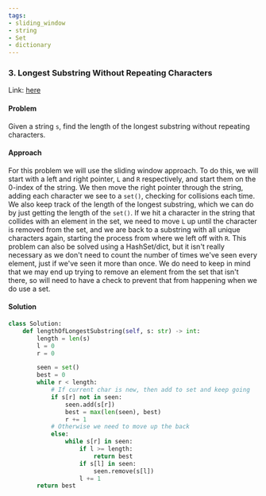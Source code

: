 ```yaml
---
tags:
- sliding_window
- string 
- Set
- dictionary
---
```


### 3. Longest Substring Without Repeating Characters

Link: [here](https://leetcode.com/problems/longest-substring-without-repeating-characters/description/)

#### Problem
Given a string `s`, find the length of the longest 
substring without repeating characters.

#### Approach
For this problem we will use the sliding window approach. To do this, we will start with a left and right pointer, `L` and `R` respectively, and start them on the 0-index of the string. We then move the right pointer through the string, adding each character we see to a `set()`, checking for collisions each time. We also keep track of the length of the longest substring, which we can do by just getting the length of the `set()`. 
If we hit a character in the string that collides with an element in the set, we need to move `L` up until the character is removed from the set, and we are back to a substring with all unique characters again, starting the process from where we left off with `R`. 
This problem can also be solved using a HashSet/dict, but it isn't really necessary as we don't need to count the number of times we've seen every element, just if we've seen it more than once. We do need to keep in mind that we may end up trying to remove an element from the set that isn't there, so will need to have a check to prevent that from happening when we do use a set. 
#### Solution
```python 
class Solution:
    def lengthOfLongestSubstring(self, s: str) -> int:
        length = len(s)
        l = 0
        r = 0

        seen = set()
        best = 0
        while r < length:
            # If current char is new, then add to set and keep going
            if s[r] not in seen:
                seen.add(s[r])
                best = max(len(seen), best)
                r += 1
            # Otherwise we need to move up the back
            else: 
                while s[r] in seen:
                    if l >= length:
                        return best
                    if s[l] in seen:
                        seen.remove(s[l])
                    l += 1
        return best
```

